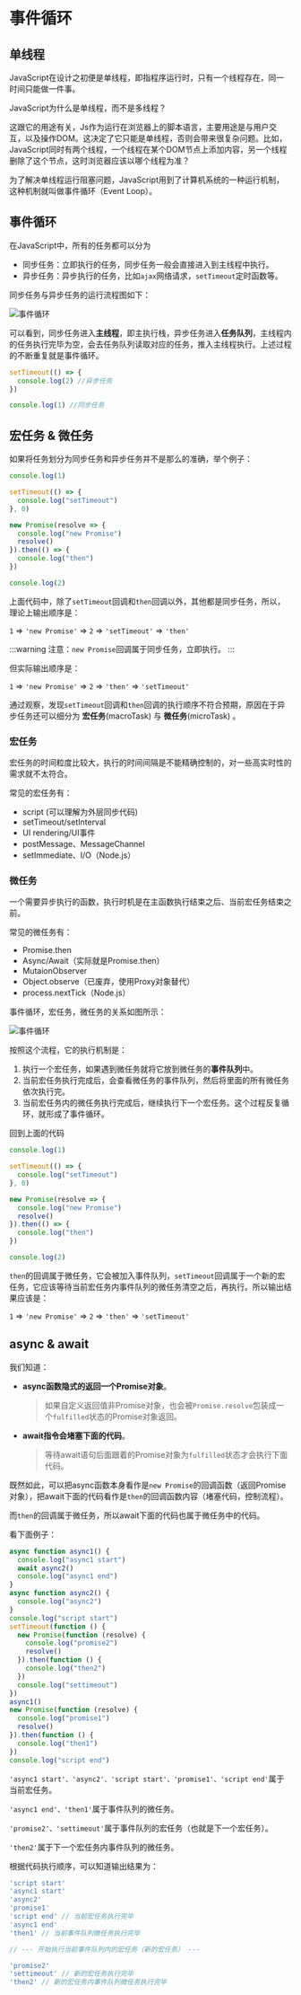 # 事件循环

## 单线程
JavaScript在设计之初便是单线程，即指程序运行时，只有一个线程存在，同一时间只能做一件事。

JavaScript为什么是单线程，而不是多线程？

这跟它的用途有关，Js作为运行在浏览器上的脚本语言，主要用途是与用户交互，以及操作DOM。这决定了它只能是单线程，否则会带来很复杂问题。比如，JavaScript同时有两个线程，一个线程在某个DOM节点上添加内容，另一个线程删除了这个节点，这时浏览器应该以哪个线程为准？

为了解决单线程运行阻塞问题，JavaScript用到了计算机系统的一种运行机制，这种机制就叫做事件循环（Event Loop）。

## 事件循环
在JavaScript中，所有的任务都可以分为

* 同步任务：立即执行的任务，同步任务一般会直接进入到主线程中执行。
* 异步任务：异步执行的任务，比如`ajax`网络请求，`setTimeout`定时函数等。

同步任务与异步任务的运行流程图如下：

![事件循环](/assets/img/event-loop.png)

可以看到，同步任务进入**主线程**，即主执行栈，异步任务进入**任务队列**，主线程内的任务执行完毕为空，会去任务队列读取对应的任务，推入主线程执行。上述过程的不断重复就是事件循环。
```js
setTimeout(() => {
  console.log(2) //异步任务
})

console.log(1) //同步任务
```

## 宏任务 & 微任务
如果将任务划分为同步任务和异步任务并不是那么的准确，举个例子：
```js
console.log(1)

setTimeout(() => {
  console.log("setTimeout")
}, 0)

new Promise(resolve => {
  console.log("new Promise")
  resolve()
}).then(() => {
  console.log("then")
})

console.log(2)
```
上面代码中，除了`setTimeout`回调和`then`回调以外，其他都是同步任务，所以，理论上输出顺序是：

`1` => `'new Promise'` => `2` => `'setTimeout'` => `'then'`

:::warning
  注意：`new Promise`回调属于同步任务，立即执行。
:::

但实际输出顺序是：

`1` => `'new Promise'` => `2` => `'then'` => `'setTimeout'`

通过观察，发现`setTimeout`回调和`then`回调的执行顺序不符合预期，原因在于异步任务还可以细分为 **宏任务**(macroTask) 与 **微任务**(microTask) 。

### 宏任务
宏任务的时间粒度比较大，执行的时间间隔是不能精确控制的，对一些高实时性的需求就不太符合。

常见的宏任务有：
* script (可以理解为外层同步代码)
* setTimeout/setInterval
* UI rendering/UI事件
* postMessage、MessageChannel
* setImmediate、I/O（Node.js）

### 微任务
一个需要异步执行的函数，执行时机是在主函数执行结束之后、当前宏任务结束之前。

常见的微任务有：
* Promise.then
* Async/Await（实际就是Promise.then）
* MutaionObserver
* Object.observe（已废弃，使用Proxy对象替代）
* process.nextTick（Node.js）

事件循环，宏任务，微任务的关系如图所示：

![事件循环](/assets/img/macro-micro.png)

按照这个流程，它的执行机制是：
1. 执行一个宏任务，如果遇到微任务就将它放到微任务的**事件队列**中。
2. 当前宏任务执行完成后，会查看微任务的事件队列，然后将里面的所有微任务依次执行完。
3. 当前宏任务内的微任务执行完成后，继续执行下一个宏任务。这个过程反复循环，就形成了事件循环。

回到上面的代码
```js
console.log(1)

setTimeout(() => {
  console.log("setTimeout")
}, 0)

new Promise(resolve => {
  console.log("new Promise")
  resolve()
}).then(() => {
  console.log("then")
})

console.log(2)
```
`then`的回调属于微任务，它会被加入事件队列，`setTimeout`回调属于一个新的宏任务，它应该等待当前宏任务内事件队列的微任务清空之后，再执行。所以输出结果应该是：

`1` => `'new Promise'` => `2` => `'then'` => `'setTimeout'`

## async & await
我们知道：
* **async函数隐式的返回一个Promise对象**。

  > 如果自定义返回值非Promise对象，也会被`Promise.resolve`包装成一个`fulfilled`状态的Promise对象返回。

* **await指令会堵塞下面的代码**。

  > 等待await语句后面跟着的Promise对象为`fulfilled`状态才会执行下面代码。

既然如此，可以把async函数本身看作是`new Promise`的回调函数（返回Promise对象），把await下面的代码看作是`then`的回调函数内容（堵塞代码，控制流程）。

而`then`的回调属于微任务，所以await下面的代码也属于微任务中的代码。

看下面例子：
```js
async function async1() {
  console.log("async1 start")
  await async2()
  console.log("async1 end")
}
async function async2() {
  console.log("async2")
}
console.log("script start")
setTimeout(function () {
  new Promise(function (resolve) {
    console.log("promise2")
    resolve()
  }).then(function () {
    console.log("then2")
  })
  console.log("settimeout")
})
async1()
new Promise(function (resolve) {
  console.log("promise1")
  resolve()
}).then(function () {
  console.log("then1")
})
console.log("script end")
```
`'async1 start'、'async2'、'script start'、'promise1'、'script end'`属于当前宏任务。

`'async1 end'、'then1'`属于事件队列的微任务。

`'promise2'、'settimeout'`属于事件队列的宏任务（也就是下一个宏任务）。

`'then2'`属于下一个宏任务内事件队列的微任务。

根据代码执行顺序，可以知道输出结果为：
```js
'script start'
'async1 start'
'async2'
'promise1'
'script end' // 当前宏任务执行完毕
'async1 end'
'then1' // 当前事件队列微任务执行完毕

// --- 开始执行当前事件队列内的宏任务（新的宏任务） ---

'promise2'
'settimeout' // 新的宏任务执行完毕
'then2' // 新的宏任务内事件队列微任务执行完毕
```

<Vssue />
